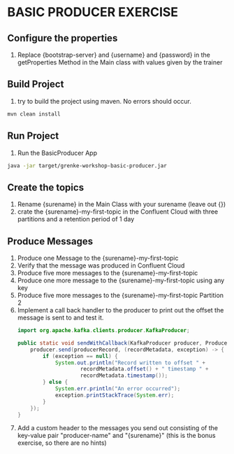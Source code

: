 # BASIC PRODUCER EXERCISE
## Configure the properties
1. Replace {bootstrap-server} and {username} and {password} in the getProperties Method in the Main class with values given by the trainer
## Build Project
1. try to build the project using maven. No errors should occur.
```sh
mvn clean install
```
## Run Project
1. Run the BasicProducer App
```sh 
java -jar target/grenke-workshop-basic-producer.jar
```
## Create the topics
1. Rename {surename} in the Main Class with your surename (leave out {})
2. crate the {surename}-my-first-topic in the Confluent Cloud with three partitions and a retention period of 1 day
## Produce Messages
1. Produce one Message to the {surename}-my-first-topic
2. Verify that the message was produced in Confluent Cloud
3. Produce five more messages to the {surename}-my-first-topic
4. Produce one more message to the {surename}-my-first-topic using any key
5. Produce five more messages to the {surename}-my-first-topic Partition 2
6. Implement a call back handler to the producer to print out the offset the message is sent to and test it.
    ```java
    import org.apache.kafka.clients.producer.KafkaProducer;
    
    public static void sendWithCallback(KafkaProducer producer, ProducerRecord producerRecord) {
        producer.send(producerRecord, (recordMetadata, exception) -> {
            if (exception == null) {
                System.out.println("Record written to offset " +
                        recordMetadata.offset() + " timestamp " +
                        recordMetadata.timestamp());
            } else {
                System.err.println("An error occurred");
                exception.printStackTrace(System.err);
            }
        });
    }
    ```
7. Add a custom header to the messages you send out consisting of the key-value pair "producer-name" and "{surename}"
   (this is the bonus exercise, so there are no hints)